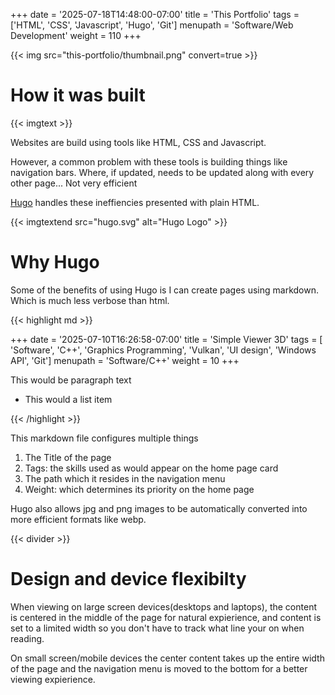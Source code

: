+++
date = '2025-07-18T14:48:00-07:00'
title = 'This Portfolio'
tags = ['HTML', 'CSS', 'Javascript', 'Hugo', 'Git']
menupath = 'Software/Web Development'
weight = 110
+++

{{< img src="this-portfolio/thumbnail.png" convert=true >}}

# How it was built

{{< imgtext >}}

Websites are build using tools like HTML, CSS and Javascript. 

However, a common problem with these tools is building things like navigation bars. Where, if updated, needs to be updated along with every other page... Not very efficient 


[Hugo](https://gohugo.io/) handles these ineffiencies presented with plain HTML.  

{{< imgtextend src="hugo.svg" alt="Hugo Logo" >}}

# Why Hugo

Some of the benefits of using Hugo is I can create pages using markdown. Which is much less verbose than html. 

{{< highlight md >}}

+++
date = '2025-07-10T16:26:58-07:00'
title = 'Simple Viewer 3D'
tags = [ 'Software', 'C++', 'Graphics Programming', 'Vulkan', 'UI design', 'Windows API', 'Git']
menupath = 'Software/C++'
weight = 10
+++

This would be paragraph text 

 - This would a list item

{{< /highlight  >}}

This markdown file configures multiple things

 1. The Title of the page 
 2. Tags: the skills used as would appear on the home page card
 3. The path which it resides in the navigation menu
 4. Weight: which determines its priority on the home page

Hugo also allows jpg and png images to be automatically converted into more efficient formats like webp. 

{{< divider >}}

# Design and device flexibilty

When viewing on large screen devices(desktops and laptops), the content is centered in the middle of the page for natural expierience, and content is set to a limited width so you don't have to track what line your on when reading. 

On small screen/mobile devices the center content takes up the entire width of the page and the navigation menu is moved to the bottom for a better viewing expierience. 